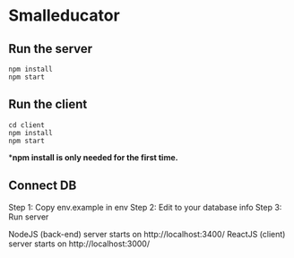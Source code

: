 # Smalleducator
## Run the server

    npm install
    npm start
## Run the client

    cd client
    npm install
    npm start

***npm install is only needed for the first time.**

## Connect DB
Step 1: Copy env.example in env
Step 2: Edit to your database info
Step 3: Run server



NodeJS (back-end) server starts on http://localhost:3400/
ReactJS (client) server starts on http://localhost:3000/
 
